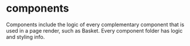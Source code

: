 # components

Components include the logic of every complementary 
component that is used in a page render, such as Basket.
Every component folder has logic and styling info.